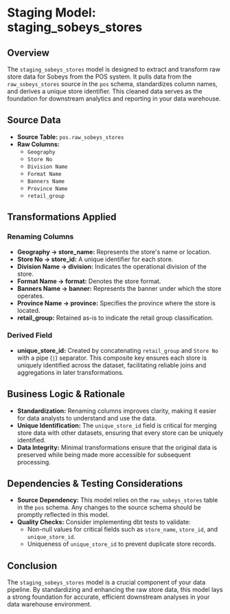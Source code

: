 # Staging Model: staging_sobeys_stores

## Overview
The `staging_sobeys_stores` model is designed to extract and transform raw store data for Sobeys from the POS system. It pulls data from the `raw_sobeys_stores` source in the `pos` schema, standardizes column names, and derives a unique store identifier. This cleaned data serves as the foundation for downstream analytics and reporting in your data warehouse.

## Source Data
- **Source Table:** `pos.raw_sobeys_stores`
- **Raw Columns:**
  - `Geography`
  - `Store No`
  - `Division Name`
  - `Format Name`
  - `Banners Name`
  - `Province Name`
  - `retail_group`

## Transformations Applied
### Renaming Columns
- **Geography → store_name:** Represents the store's name or location.
- **Store No → store_id:** A unique identifier for each store.
- **Division Name → division:** Indicates the operational division of the store.
- **Format Name → format:** Denotes the store format.
- **Banners Name → banner:** Represents the banner under which the store operates.
- **Province Name → province:** Specifies the province where the store is located.
- **retail_group:** Retained as-is to indicate the retail group classification.

### Derived Field
- **unique_store_id:**
  Created by concatenating `retail_group` and `Store No` with a pipe (`|`) separator. This composite key ensures each store is uniquely identified across the dataset, facilitating reliable joins and aggregations in later transformations.

## Business Logic & Rationale
- **Standardization:** Renaming columns improves clarity, making it easier for data analysts to understand and use the data.
- **Unique Identification:** The `unique_store_id` field is critical for merging store data with other datasets, ensuring that every store can be uniquely identified.
- **Data Integrity:** Minimal transformations ensure that the original data is preserved while being made more accessible for subsequent processing.

## Dependencies & Testing Considerations
- **Source Dependency:** This model relies on the `raw_sobeys_stores` table in the `pos` schema. Any changes to the source schema should be promptly reflected in this model.
- **Quality Checks:** Consider implementing dbt tests to validate:
  - Non-null values for critical fields such as `store_name`, `store_id`, and `unique_store_id`.
  - Uniqueness of `unique_store_id` to prevent duplicate store records.

## Conclusion
The `staging_sobeys_stores` model is a crucial component of your data pipeline. By standardizing and enhancing the raw store data, this model lays a strong foundation for accurate, efficient downstream analyses in your data warehouse environment.
